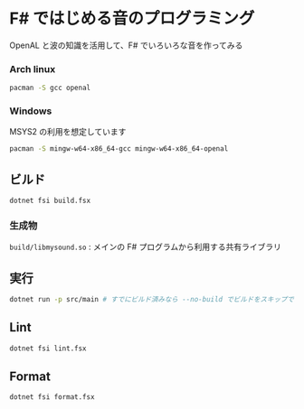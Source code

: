 # F# ではじめる音のプログラミング

OpenAL と波の知識を活用して、F# でいろいろな音を作ってみる

### Arch linux

```bash
pacman -S gcc openal
```

### Windows

MSYS2 の利用を想定しています

```bash
pacman -S mingw-w64-x86_64-gcc mingw-w64-x86_64-openal
```

## ビルド

```bash
dotnet fsi build.fsx
```

### 生成物

``build/libmysound.so`` : メインの F# プログラムから利用する共有ライブラリ

## 実行

```bash
dotnet run -p src/main # すでにビルド済みなら --no-build でビルドをスキップできる
```

## Lint

```bash
dotnet fsi lint.fsx
```

## Format

```bash
dotnet fsi format.fsx
```
